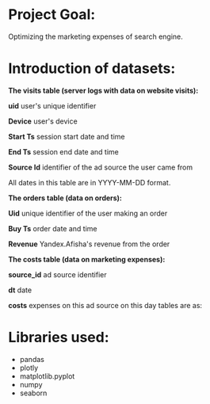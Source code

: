 # Project Goal:
Optimizing the marketing expenses of search engine.

# Introduction of datasets:
__The visits table (server logs with data on website visits):__

__uid__ user's unique identifier

__Device__ user's device

__Start Ts__ session start date and time

__End Ts__ session end date and time

__Source Id__ identifier of the ad source the user came from

All dates in this table are in YYYY-MM-DD format.

__The orders table (data on orders):__

__Uid__ unique identifier of the user making an order

__Buy Ts__ order date and time

__Revenue__ Yandex.Afisha's revenue from the order

__The costs table (data on marketing expenses):__

__source_id__ ad source identifier

__dt__ date

__costs__ expenses on this ad source on this day tables are as:

 # Libraries used:
 
*  pandas
*  plotly
*  matplotlib.pyplot
*  numpy
*  seaborn
